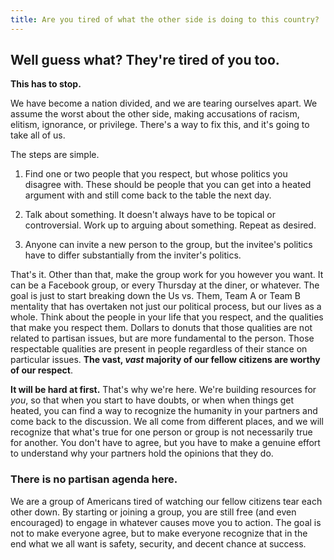 ```yaml
---
title: Are you tired of what the other side is doing to this country? 
---
```


## Well guess what?  They're tired of you too.

**This has to stop.**  

We have become a nation divided, and we are tearing ourselves apart. We assume the worst about the other side, making accusations of racism, elitism, ignorance, or privilege. There's a way to fix this, and it's going to take all of us. 

The steps are simple.

1. Find one or two people that you respect, but whose politics you disagree with. These should be people that you can get into a heated argument with and still come back to the table the next day.

2. Talk about something. It doesn't always have to be topical or controversial. Work up to arguing about something. Repeat as desired.

4. Anyone can invite a new person to the group, but the invitee's politics have to differ substantially from the inviter's politics.

That's it. Other than that, make the group work for you however you want.  It can be a Facebook group, or every Thursday at the diner, or whatever. The goal is just to start breaking down the Us vs. Them, Team A or Team B mentality that has overtaken not just our political process, but our lives as a whole. Think about the people in your life that you respect, and the qualities that make you respect them. Dollars to donuts that those qualities are not related to partisan issues, but are more fundamental to the person. Those respectable qualities are present in people regardless of their stance on particular issues. **The vast, _vast_ majority of our fellow citizens are worthy of our respect**. 

**It will be hard at first.**  That's why we're here. We're building resources for _you_, so that when you start to have doubts, or when when things get heated, you can find a way to recognize the humanity in your partners and come back to the discussion. We all come from different places, and we will recognize that what's true for one person or group is not necessarily true for another. You don't have to agree, but you have to make a genuine effort to understand why your partners hold the opinions that they do. 

### There is no partisan agenda here.

We are a group of Americans tired of watching our fellow citizens tear each other down. By starting or joining a group, you are still free (and even encouraged) to engage in whatever causes move you to action. The goal is not to make everyone agree, but to make everyone recognize that in the end what we all want is safety, security, and decent chance at success.


